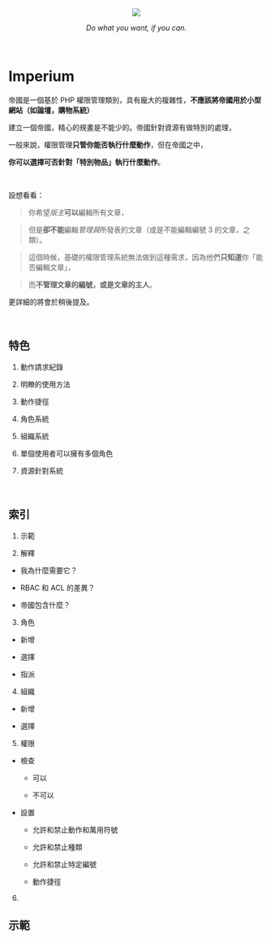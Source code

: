 <p align="center">
  <img src="http://imgur.com/NFw6Fwu.png"/>
</p>
<p align="center">
  <i>Do what you want, if you can.</i>
</p>

&nbsp;

# Imperium

帝國是一個基於 PHP 權限管理類別，具有龐大的複雜性，**不應該將帝國用於小型網站（如論壇，購物系統）**

建立一個帝國，精心的規畫是不能少的。帝國針對資源有做特別的處理，

一般來說，權限管理**只管你能否執行什麼動作**，但在帝國之中，

**你可以選擇可否針對「特別物品」執行什麼動作**。

&nbsp;

設想看看：

> 你希望*版主***可以**編輯所有文章，

> 但是**卻不能**編輯*管理員*所發表的文章（或是不能編輯編號 3 的文章，之類）。

> 這個時候，基礎的權限管理系統無法做到這種需求，因為他們**只知道**你「能否編輯文章」，

> 而**不管理文章的編號，或是文章的主人**。

更詳細的將會於稍後提及。

&nbsp;

## 特色

1. 動作請求紀錄

2. 明瞭的使用方法

3. 動作捷徑

4. 角色系統

5. 組織系統

6. 單個使用者可以擁有多個角色

7. 資源針對系統

&nbsp;

## 索引

1. 示範

2. 解釋

  * 我為什麼需要它？
  
  * RBAC 和 ACL 的差異？
  
  * 帝國包含什麼？

3. 角色

  * 新增
  
  * 選擇
  
  * 指派

4. 組織

  * 新增
  
  * 選擇

5. 權限

  * 檢查
  
    * 可以
    
    * 不可以
  
  * 設置

    * 允許和禁止動作和萬用符號
  
    * 允許和禁止種類

    * 允許和禁止特定編號
    
    * 動作捷徑

6. 

## 示範
